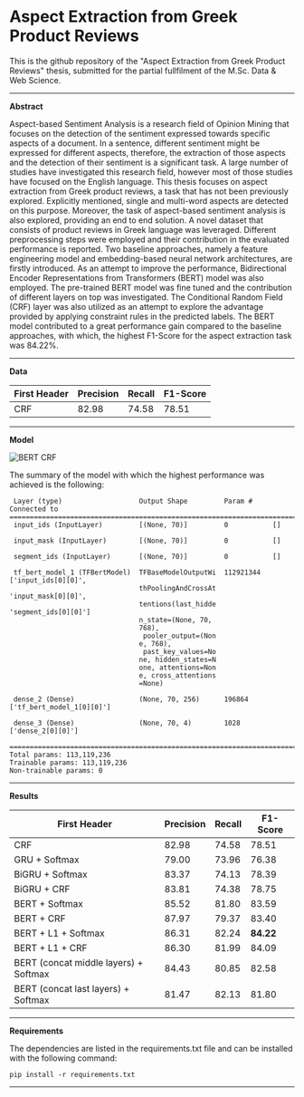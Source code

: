 # Aspect Extraction from Greek Product Reviews

This is the github repository of the "Aspect Extraction from Greek Product Reviews" thesis, submitted for the partial fullfilment of the M.Sc. Data & Web Science.

----------------------------------------------------
**Abstract**

Aspect-based Sentiment Analysis is a research field of Opinion Mining that focuses on the detection of the sentiment expressed towards specific aspects of a document. In a sentence, different sentiment might be expressed for different aspects, therefore, the extraction of those aspects and the detection of their sentiment is a significant task. A large number of studies have investigated this research field, however most of those studies have focused on the English language. This thesis focuses on aspect extraction from Greek product reviews, a task that has not been previously explored. Explicitly mentioned, single and multi-word aspects are detected on this purpose. Moreover, the task of aspect-based sentiment analysis is also explored, providing an end to end solution. A novel dataset that consists of product reviews in Greek language was leveraged. Different preprocessing steps were employed and their contribution in the evaluated performance is reported. Two baseline approaches, namely a feature engineering model and embedding-based neural network architectures, are firstly introduced. As an attempt to improve the performance, Bidirectional Encoder Representations from Transformers (BERT) model was also employed. The pre-trained BERT model was fine tuned and the contribution of different layers on top was investigated. The Conditional Random Field (CRF) layer was also utilized as an attempt to explore the advantage provided by applying constraint rules in the predicted labels. The BERT model contributed to a great performance gain compared to the baseline approaches, with which, the highest F1-Score for the aspect extraction task was 84.22\%.

----------------------------------------------------
**Data**

| First Header                          | Precision     | Recall        | F1-Score      |
| ------------------------------------- | ------------- | ------------- | ------------- |
| CRF                                   | 82.98         | 74.58         | 78.51         |


----------------------------------------------------
**Model**

![BERT CRF](https://user-images.githubusercontent.com/33041542/165788823-c5cdc1bb-cf8f-438e-9566-731ce1352e96.jpg)


The summary of the model with which the highest performance was achieved is the following:
```
 Layer (type)                   Output Shape         Param #     Connected to                     
==================================================================================================
 input_ids (InputLayer)         [(None, 70)]         0           []                               
                                                                                                  
 input_mask (InputLayer)        [(None, 70)]         0           []                               
                                                                                                  
 segment_ids (InputLayer)       [(None, 70)]         0           []                               
                                                                                                  
 tf_bert_model_1 (TFBertModel)  TFBaseModelOutputWi  112921344   ['input_ids[0][0]',              
                                thPoolingAndCrossAt               'input_mask[0][0]',             
                                tentions(last_hidde               'segment_ids[0][0]']            
                                n_state=(None, 70,                                                
                                768),                                                             
                                 pooler_output=(Non                                               
                                e, 768),                                                          
                                 past_key_values=No                                               
                                ne, hidden_states=N                                               
                                one, attentions=Non                                               
                                e, cross_attentions                                               
                                =None)                                                            
                                                                                                  
 dense_2 (Dense)                (None, 70, 256)      196864      ['tf_bert_model_1[0][0]']        
                                                                                                  
 dense_3 (Dense)                (None, 70, 4)        1028        ['dense_2[0][0]']                
                                                                                                  
==================================================================================================
Total params: 113,119,236
Trainable params: 113,119,236
Non-trainable params: 0
```

----------------------------------------------------
**Results**

| First Header                          | Precision     | Recall        | F1-Score      |
| ------------------------------------- | ------------- | ------------- | ------------- |
| CRF                                   | 82.98         | 74.58         | 78.51         |
| GRU + Softmax                         | 79.00         | 73.96         | 76.38         |
| BiGRU + Softmax                       | 83.37         | 74.13         | 78.39         |
| BiGRU + CRF                           | 83.81         | 74.38         | 78.75         |
| BERT + Softmax                        | 85.52         | 81.80         | 83.59         |
| BERT + CRF                            | 87.97         | 79.37         | 83.40         |
| BERT + L1 + Softmax                   | 86.31         | 82.24         | **84.22**     |
| BERT + L1 + CRF                       | 86.30         | 81.99         | 84.09         |
| BERT (concat middle layers) + Softmax | 84.43         | 80.85         | 82.58         |
| BERT (concat last layers) + Softmax   | 81.47         | 82.13         | 81.80         |


----------------------------------------------------
**Requirements**

The dependencies are listed in the requirements.txt file and can be installed with the following command:
```
pip install -r requirements.txt
```
----------------------------------------------------
